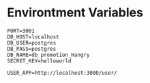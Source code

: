 # Environtment Variables

```
PORT=3001
DB_HOST=localhost
DB_USER=postgres
DB_PASS=postgres
DB_NAME=db_promotion_Hangry
SECRET_KEY=helloworld

USER_APP=http://localhost:3000/user/
```